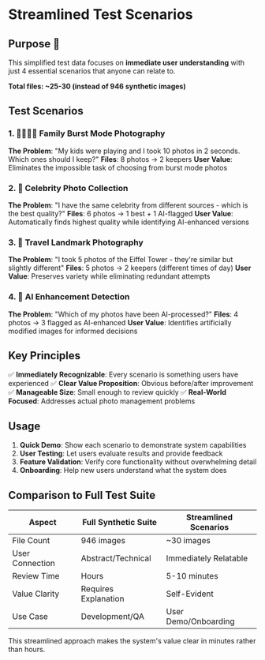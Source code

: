 # Streamlined Test Scenarios

## Purpose 🎯

This simplified test data focuses on **immediate user understanding** with just 4 essential scenarios that anyone can relate to.

**Total files: ~25-30 (instead of 946 synthetic images)**

## Test Scenarios

### 1. 👨‍👩‍👧‍👦 Family Burst Mode Photography
**The Problem**: "My kids were playing and I took 10 photos in 2 seconds. Which ones should I keep?"
**Files**: 8 photos → 2 keepers
**User Value**: Eliminates the impossible task of choosing from burst mode photos

### 2. 🌟 Celebrity Photo Collection
**The Problem**: "I have the same celebrity from different sources - which is the best quality?"
**Files**: 6 photos → 1 best + 1 AI-flagged
**User Value**: Automatically finds highest quality while identifying AI-enhanced versions

### 3. 🗼 Travel Landmark Photography
**The Problem**: "I took 5 photos of the Eiffel Tower - they're similar but slightly different"
**Files**: 5 photos → 2 keepers (different times of day)
**User Value**: Preserves variety while eliminating redundant attempts

### 4. 🤖 AI Enhancement Detection
**The Problem**: "Which of my photos have been AI-processed?"
**Files**: 4 photos → 3 flagged as AI-enhanced
**User Value**: Identifies artificially modified images for informed decisions

## Key Principles

✅ **Immediately Recognizable**: Every scenario is something users have experienced
✅ **Clear Value Proposition**: Obvious before/after improvement
✅ **Manageable Size**: Small enough to review quickly
✅ **Real-World Focused**: Addresses actual photo management problems

## Usage

1. **Quick Demo**: Show each scenario to demonstrate system capabilities
2. **User Testing**: Let users evaluate results and provide feedback
3. **Feature Validation**: Verify core functionality without overwhelming detail
4. **Onboarding**: Help new users understand what the system does

## Comparison to Full Test Suite

| Aspect | Full Synthetic Suite | Streamlined Scenarios |
|--------|---------------------|----------------------|
| File Count | 946 images | ~30 images |
| User Connection | Abstract/Technical | Immediately Relatable |
| Review Time | Hours | 5-10 minutes |
| Value Clarity | Requires Explanation | Self-Evident |
| Use Case | Development/QA | User Demo/Onboarding |

This streamlined approach makes the system's value clear in minutes rather than hours.